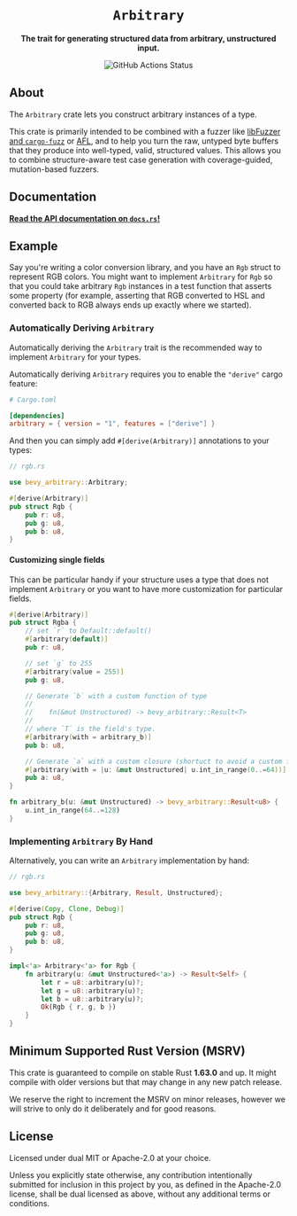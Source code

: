 <div align="center">

  <h1><code>Arbitrary</code></h1>

  <p><strong>The trait for generating structured data from arbitrary, unstructured input.</strong></p>

  <img alt="GitHub Actions Status" src="https://github.com/rust-fuzz/rust_arbitrary/workflows/Rust/badge.svg"/>

</div>

## About

The `Arbitrary` crate lets you construct arbitrary instances of a type.

This crate is primarily intended to be combined with a fuzzer like [libFuzzer
and `cargo-fuzz`](https://github.com/rust-fuzz/cargo-fuzz) or
[AFL](https://github.com/rust-fuzz/afl.rs), and to help you turn the raw,
untyped byte buffers that they produce into well-typed, valid, structured
values. This allows you to combine structure-aware test case generation with
coverage-guided, mutation-based fuzzers.

## Documentation

[**Read the API documentation on `docs.rs`!**](https://docs.rs/arbitrary)

## Example

Say you're writing a color conversion library, and you have an `Rgb` struct to
represent RGB colors. You might want to implement `Arbitrary` for `Rgb` so that
you could take arbitrary `Rgb` instances in a test function that asserts some
property (for example, asserting that RGB converted to HSL and converted back to
RGB always ends up exactly where we started).

### Automatically Deriving `Arbitrary`

Automatically deriving the `Arbitrary` trait is the recommended way to implement
`Arbitrary` for your types.

Automatically deriving `Arbitrary` requires you to enable the `"derive"` cargo
feature:

```toml
# Cargo.toml

[dependencies]
arbitrary = { version = "1", features = ["derive"] }
```

And then you can simply add `#[derive(Arbitrary)]` annotations to your types:

```rust
// rgb.rs

use bevy_arbitrary::Arbitrary;

#[derive(Arbitrary)]
pub struct Rgb {
    pub r: u8,
    pub g: u8,
    pub b: u8,
}
```

#### Customizing single fields

This can be particular handy if your structure uses a type that does not implement `Arbitrary` or you want to have more customization for particular fields.

```rust
#[derive(Arbitrary)]
pub struct Rgba {
    // set `r` to Default::default()
    #[arbitrary(default)]
    pub r: u8,

    // set `g` to 255
    #[arbitrary(value = 255)]
    pub g: u8,

    // Generate `b` with a custom function of type
    //
    //    fn(&mut Unstructured) -> bevy_arbitrary::Result<T>
    //
    // where `T` is the field's type.
    #[arbitrary(with = arbitrary_b)]
    pub b: u8,

    // Generate `a` with a custom closure (shortuct to avoid a custom function)
    #[arbitrary(with = |u: &mut Unstructured| u.int_in_range(0..=64))]
    pub a: u8,
}

fn arbitrary_b(u: &mut Unstructured) -> bevy_arbitrary::Result<u8> {
    u.int_in_range(64..=128)
}
```

### Implementing `Arbitrary` By Hand

Alternatively, you can write an `Arbitrary` implementation by hand:

```rust
// rgb.rs

use bevy_arbitrary::{Arbitrary, Result, Unstructured};

#[derive(Copy, Clone, Debug)]
pub struct Rgb {
    pub r: u8,
    pub g: u8,
    pub b: u8,
}

impl<'a> Arbitrary<'a> for Rgb {
    fn arbitrary(u: &mut Unstructured<'a>) -> Result<Self> {
        let r = u8::arbitrary(u)?;
        let g = u8::arbitrary(u)?;
        let b = u8::arbitrary(u)?;
        Ok(Rgb { r, g, b })
    }
}
```

## Minimum Supported Rust Version (MSRV)

<!-- NB: Keep this number in sync with the `rust-version` in `Cargo.toml`. -->

This crate is guaranteed to compile on stable Rust **1.63.0** and up. It might
compile with older versions but that may change in any new patch release.

We reserve the right to increment the MSRV on minor releases, however we will
strive to only do it deliberately and for good reasons.

## License

Licensed under dual MIT or Apache-2.0 at your choice.

Unless you explicitly state otherwise, any contribution intentionally submitted
for inclusion in this project by you, as defined in the Apache-2.0 license,
shall be dual licensed as above, without any additional terms or conditions.
